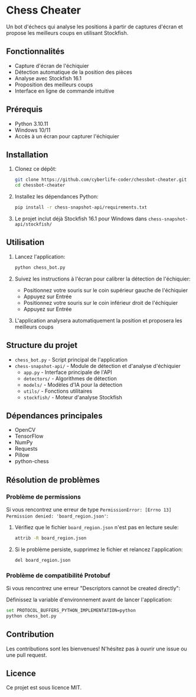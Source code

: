 # Chess Cheater

Un bot d'échecs qui analyse les positions à partir de captures d'écran et propose les meilleurs coups en utilisant Stockfish.

## Fonctionnalités

- Capture d'écran de l'échiquier
- Détection automatique de la position des pièces
- Analyse avec Stockfish 16.1
- Proposition des meilleurs coups
- Interface en ligne de commande intuitive

## Prérequis

- Python 3.10.11
- Windows 10/11
- Accès à un écran pour capturer l'échiquier

## Installation

1. Clonez ce dépôt:
   ```bash
   git clone https://github.com/cyberlife-coder/chessbot-cheater.git
   cd chessbot-cheater
   ```

2. Installez les dépendances Python:
   ```bash
   pip install -r chess-snapshot-api/requirements.txt
   ```

3. Le projet inclut déjà Stockfish 16.1 pour Windows dans `chess-snapshot-api/stockfish/`

## Utilisation

1. Lancez l'application:
   ```bash
   python chess_bot.py
   ```

2. Suivez les instructions à l'écran pour calibrer la détection de l'échiquier:
   - Positionnez votre souris sur le coin supérieur gauche de l'échiquier
   - Appuyez sur Entrée
   - Positionnez votre souris sur le coin inférieur droit de l'échiquier
   - Appuyez sur Entrée

3. L'application analysera automatiquement la position et proposera les meilleurs coups

## Structure du projet

- `chess_bot.py` - Script principal de l'application
- `chess-snapshot-api/` - Module de détection et d'analyse d'échiquier
  - `app.py` - Interface principale de l'API
  - `detectors/` - Algorithmes de détection
  - `models/` - Modèles d'IA pour la détection
  - `utils/` - Fonctions utilitaires
  - `stockfish/` - Moteur d'analyse Stockfish

## Dépendances principales

- OpenCV
- TensorFlow
- NumPy
- Requests
- Pillow
- python-chess

## Résolution de problèmes

### Problème de permissions

Si vous rencontrez une erreur de type `PermissionError: [Errno 13] Permission denied: 'board_region.json'`:

1. Vérifiez que le fichier `board_region.json` n'est pas en lecture seule:
   ```bash
   attrib -R board_region.json
   ```

2. Si le problème persiste, supprimez le fichier et relancez l'application:
   ```bash
   del board_region.json
   ```

### Problème de compatibilité Protobuf

Si vous rencontrez une erreur "Descriptors cannot be created directly":

Définissez la variable d'environnement avant de lancer l'application:
```bash
set PROTOCOL_BUFFERS_PYTHON_IMPLEMENTATION=python
python chess_bot.py
```

## Contribution

Les contributions sont les bienvenues! N'hésitez pas à ouvrir une issue ou une pull request.

## Licence

Ce projet est sous licence MIT.

